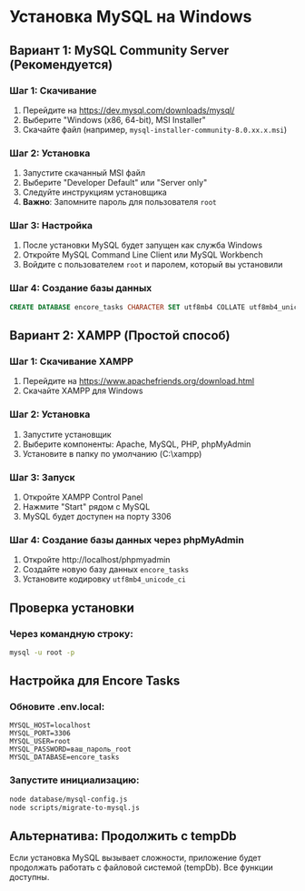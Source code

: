 # Установка MySQL на Windows

## Вариант 1: MySQL Community Server (Рекомендуется)

### Шаг 1: Скачивание
1. Перейдите на https://dev.mysql.com/downloads/mysql/
2. Выберите "Windows (x86, 64-bit), MSI Installer"
3. Скачайте файл (например, `mysql-installer-community-8.0.xx.x.msi`)

### Шаг 2: Установка
1. Запустите скачанный MSI файл
2. Выберите "Developer Default" или "Server only"
3. Следуйте инструкциям установщика
4. **Важно**: Запомните пароль для пользователя `root`

### Шаг 3: Настройка
1. После установки MySQL будет запущен как служба Windows
2. Откройте MySQL Command Line Client или MySQL Workbench
3. Войдите с пользователем `root` и паролем, который вы установили

### Шаг 4: Создание базы данных
```sql
CREATE DATABASE encore_tasks CHARACTER SET utf8mb4 COLLATE utf8mb4_unicode_ci;
```

## Вариант 2: XAMPP (Простой способ)

### Шаг 1: Скачивание XAMPP
1. Перейдите на https://www.apachefriends.org/download.html
2. Скачайте XAMPP для Windows

### Шаг 2: Установка
1. Запустите установщик
2. Выберите компоненты: Apache, MySQL, PHP, phpMyAdmin
3. Установите в папку по умолчанию (C:\xampp)

### Шаг 3: Запуск
1. Откройте XAMPP Control Panel
2. Нажмите "Start" рядом с MySQL
3. MySQL будет доступен на порту 3306

### Шаг 4: Создание базы данных через phpMyAdmin
1. Откройте http://localhost/phpmyadmin
2. Создайте новую базу данных `encore_tasks`
3. Установите кодировку `utf8mb4_unicode_ci`

## Проверка установки

### Через командную строку:
```cmd
mysql -u root -p
```

## Настройка для Encore Tasks

### Обновите .env.local:
```env
MYSQL_HOST=localhost
MYSQL_PORT=3306
MYSQL_USER=root
MYSQL_PASSWORD=ваш_пароль_root
MYSQL_DATABASE=encore_tasks
```

### Запустите инициализацию:
```bash
node database/mysql-config.js
node scripts/migrate-to-mysql.js
```

## Альтернатива: Продолжить с tempDb

Если установка MySQL вызывает сложности, приложение будет продолжать работать с файловой системой (tempDb). Все функции доступны.